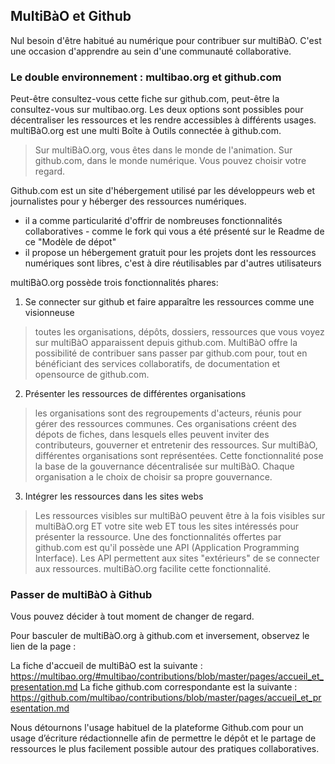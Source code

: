## MultiBàO et Github

Nul besoin d'être habitué au numérique pour contribuer sur multiBàO.
C'est une occasion d'apprendre au sein d'une communauté collaborative. 

### Le double environnement : multibao.org et github.com

Peut-être consultez-vous cette fiche sur github.com, peut-être la consultez-vous sur multibao.org. Les deux options sont possibles pour décentraliser les ressources et les rendre accessibles à différents usages.
multiBàO.org est une multi Boîte à Outils connectée à github.com.

> Sur multiBàO.org, vous êtes dans le monde de l'animation. Sur github.com, dans le monde numérique. Vous pouvez choisir votre regard.

Github.com est un site d'hébergement utilisé par les développeurs web et journalistes pour y héberger des ressources numériques.
* il a comme particularité d'offrir de nombreuses fonctionnalités collaboratives - comme le fork qui vous a été présenté sur le Readme de ce "Modèle de dépot"
* il propose un hébergement gratuit pour les projets dont les ressources numériques sont libres, c'est à dire réutilisables par d'autres utilisateurs

multiBàO.org possède trois fonctionnalités phares: 

1. Se connecter sur github et faire apparaître les ressources comme une visionneuse

> toutes les organisations, dépôts, dossiers, ressources que vous voyez sur multiBàO apparaissent depuis github.com. MultiBàO offre la possibilité de contribuer sans passer par github.com pour, tout en bénéficiant des services collaboratifs, de documentation et opensource de github.com.

2. Présenter les ressources de différentes organisations

> les organisations sont des regroupements d'acteurs, réunis pour gérer des ressources communes. Ces organisations créent des dépots de fiches, dans lesquels elles peuvent inviter des contributeurs, gouverner et entretenir des ressources. Sur multiBàO, différentes organisations sont représentées. Cette fonctionnalité pose la base de la gouvernance décentralisée sur multiBàO. Chaque organisation a le choix de choisir sa propre gouvernance. 

3. Intégrer les ressources dans les sites webs

> Les ressources visibles sur multiBàO peuvent être à la fois visibles sur multiBàO.org ET votre site web ET tous les sites intéressés pour présenter la ressource. Une des fonctionnalités offertes par github.com est qu'il possède une API (Application Programming Interface). Les API permettent aux sites "extérieurs" de se connecter aux ressources. multiBàO.org facilite cette fonctionnalité. 

### Passer de multiBàO à Github

Vous pouvez décider à tout moment de changer de regard.

Pour basculer de multiBàO.org à github.com et inversement, observez le lien de la page :

La fiche d'accueil de multiBàO est la suivante : https://multibao.org/#multibao/contributions/blob/master/pages/accueil_et_presentation.md
La fiche github.com correspondante est la suivante : https://github.com/multibao/contributions/blob/master/pages/accueil_et_presentation.md

Nous détournons l'usage habituel de la plateforme Github.com pour un usage d’écriture rédactionnelle afin de permettre le dépôt et le partage de ressources le plus facilement possible autour des pratiques collaboratives.
